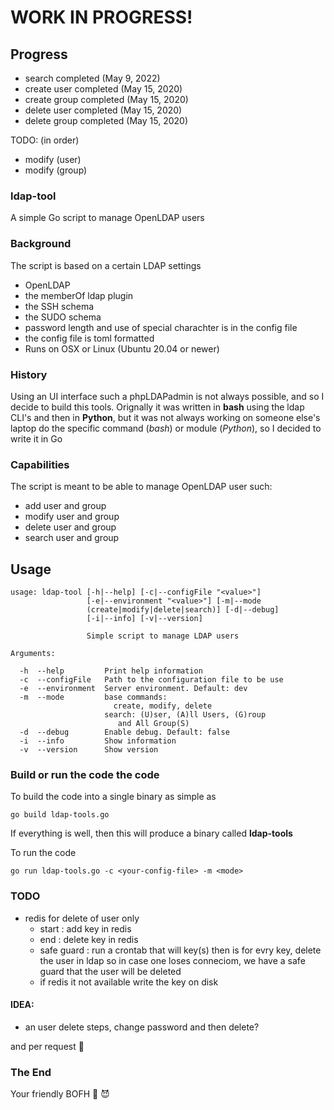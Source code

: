 # WORK IN PROGRESS!

## Progress
- search completed (May 9, 2022)
- create user completed (May 15, 2020)
- create group completed (May 15, 2020)
- delete user completed (May 15, 2020)
- delete group completed (May 15, 2020)

TODO: (in order)
- modify (user)
- modify (group)

### ldap-tool
A simple Go script to manage OpenLDAP users

### Background
The script is based on a certain LDAP settings
- OpenLDAP
- the memberOf ldap plugin
- the SSH schema
- the SUDO schema
- password length and use of special charachter is in the config file
- the config file is toml formatted
- Runs on OSX or Linux (Ubuntu 20.04 or newer)

### History
Using an UI interface such a phpLDAPadmin is not always possible, and so I decide 
to build this tools. Orignally it was written in **bash** using the ldap CLI's and then
in **Python**, but it was not always working on someone else's laptop do the specific command
(*bash*) or module (*Python*), so I decided to write it in Go

### Capabilities
The script is meant to be able to manage OpenLDAP user such:
- add user and group
- modify user and group
- delete user and group
- search user and group

## Usage
```
usage: ldap-tool [-h|--help] [-c|--configFile "<value>"]
                 [-e|--environment "<value>"] [-m|--mode
                 (create|modify|delete|search)] [-d|--debug]
                 [-i|--info] [-v|--version]

                 Simple script to manage LDAP users

Arguments:

  -h  --help         Print help information
  -c  --configFile   Path to the configuration file to be use
  -e  --environment  Server environment. Default: dev
  -m  --mode         base commands:
                       create, modify, delete
                     search: (U)ser, (A)ll Users, (G)roup
                        and All Group(S)
  -d  --debug        Enable debug. Default: false
  -i  --info         Show information
  -v  --version      Show version
```

### Build or run the code the code
To build the code into a single binary as simple as
```
go build ldap-tools.go
```
If everything is well, then this will produce a binary called **ldap-tools** 

To run the code
```
go run ldap-tools.go -c <your-config-file> -m <mode>
```

### TODO
 - redis for delete of user only
	- start : add key in redis
	- end   : delete key in redis
	- safe guard : run a crontab that will key(s)
		then is for evry key, delete the user in ldap
		so in case one loses conneciom, we have a safe guard
		that the user will be deleted
	- if redis it not available write the key on disk

#### IDEA:
 - an user delete steps, change password and then delete?

 and per request 👻

### The End
Your friendly BOFH 🦄 😈          
